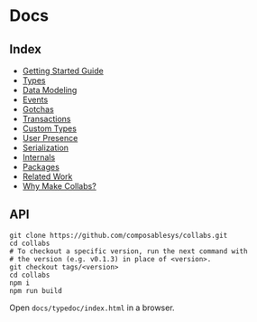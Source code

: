 # Docs

## Index

- [Getting Started Guide](./getting_started_guide.md)
- [Types](./types.md)
- [Data Modeling](./data_modeling.md)
- [Events](./events.md)
- [Gotchas](./gotchas.md)
- [Transactions](./transactions.md)
- [Custom Types](./custom_types.md)
- [User Presence](./user_presence.md)
- [Serialization](./serialization.md)
- [Internals](./internals.md)
- [Packages](./packages.md)
- [Related Work](./related_work.md)
- [Why Make Collabs?](./why.md)

## API

```
git clone https://github.com/composablesys/collabs.git
cd collabs
# To checkout a specific version, run the next command with
# the version (e.g. v0.1.3) in place of <version>.
git checkout tags/<version>
cd collabs
npm i
npm run build
```

Open `docs/typedoc/index.html` in a browser.
